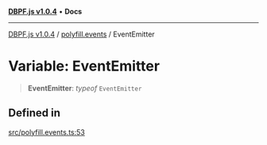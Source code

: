 [**DBPF.js v1.0.4**](../../README.md) • **Docs**

***

[DBPF.js v1.0.4](../../README.md) / [polyfill.events](../README.md) / EventEmitter

# Variable: EventEmitter

> **EventEmitter**: *typeof* `EventEmitter`

## Defined in

[src/polyfill.events.ts:53](https://github.com/anonhostpi/DBPF.js/blob/e569a7b6dd4749dd61bb4dc9869d762307968221/src/polyfill.events.ts#L53)
